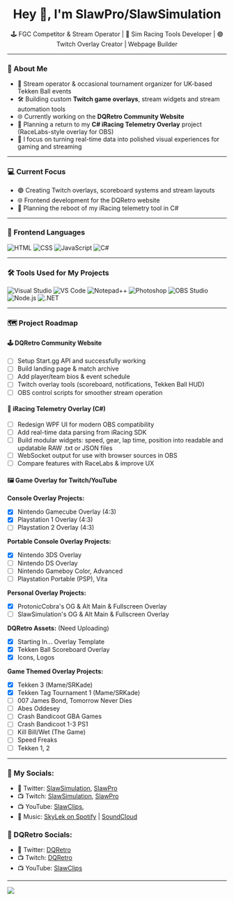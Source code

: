 <h1 align="center">Hey 👋, I'm SlawPro/SlawSimulation</h1>
<p align="center">
  🕹️ FGC Competitor & Stream Operator | 🏁 Sim Racing Tools Developer | 🟣 Twitch Overlay Creator | Webpage Builder
</p>

---

### 🧠 About Me

- 👾 Stream operator & occasional tournament organizer for UK-based Tekken Ball events
- 🛠️ Building custom **Twitch game overlays**, stream widgets and stream automation tools
- 🌐 Currently working on the **DQRetro Community Website**
- 🏁 Planning a return to my **C# iRacing Telemetry Overlay** project (RaceLabs-style overlay for OBS)
- 🎯 I focus on turning real-time data into polished visual experiences for gaming and streaming

---

### 💻 Current Focus

- 🟣 Creating Twitch overlays, scoreboard systems and stream layouts
- 🌐 Frontend development for the DQRetro website
- 🏁 Planning the reboot of my iRacing telemetry tool in C#

---

### 🎨 Frontend Languages

![HTML](https://img.shields.io/badge/HTML5-E34F26?style=flat&logo=html5&logoColor=white)
![CSS](https://img.shields.io/badge/CSS3-1572B6?style=flat&logo=css3&logoColor=white)
![JavaScript](https://img.shields.io/badge/JavaScript-F7DF1E?style=flat&logo=javascript&logoColor=black)
![C#](https://img.shields.io/badge/C%23-239120?style=flat&logo=c-sharp&logoColor=white)

---

### 🛠️ Tools Used for My Projects

![Visual Studio](https://img.shields.io/badge/Visual%20Studio-5C2D91?style=flat&logo=visualstudio&logoColor=white)
![VS Code](https://img.shields.io/badge/VS%20Code-007ACC?style=flat&logo=visualstudiocode&logoColor=white)
![Notepad++](https://img.shields.io/badge/Notepad++-90E59A?style=flat&logo=notepadplusplus&logoColor=black)
![Photoshop](https://img.shields.io/badge/Adobe%20Photoshop-31A8FF?style=flat&logo=adobephotoshop&logoColor=white)
![OBS Studio](https://img.shields.io/badge/OBS%20Studio-302E31?style=flat&logo=obsstudio&logoColor=white)
![Node.js](https://img.shields.io/badge/Node.js-339933?style=flat&logo=nodedotjs&logoColor=white)
![.NET](https://img.shields.io/badge/.NET-512BD4?style=flat&logo=dotnet&logoColor=white)

---

### 🗺️ Project Roadmap

#### 🕹️ **DQRetro Community Website**
  - [ ] Setup Start.gg API and successfully working
  - [ ] Build landing page & match archive
  - [ ] Add player/team bios & event schedule
  - [ ] Twitch overlay tools (scoreboard, notifications, Tekken Ball HUD)
  - [ ] OBS control scripts for smoother stream operation
#### 🏁 **iRacing Telemetry Overlay (C#)**
  - [ ] Redesign WPF UI for modern OBS compatibility
  - [ ] Add real-time data parsing from iRacing SDK
  - [ ] Build modular widgets: speed, gear, lap time, position into readable and updatable RAW .txt or JSON files
  - [ ] WebSocket output for use with browser sources in OBS
  - [ ] Compare features with RaceLabs & improve UX
#### 🖼️ **Game Overlay for Twitch/YouTube**
  **Console Overlay Projects:**
  - [x] Nintendo Gamecube Overlay (4:3)
  - [x] Playstation 1 Overlay (4:3)
  - [ ] Playstation 2 Overlay (4:3)

  **Portable Console Overlay Projects:**
  - [x] Nintendo 3DS Overlay
  - [ ] Nintendo DS Overlay
  - [ ] Nintendo Gameboy Color, Advanced
  - [ ] Playstation Portable (PSP), Vita

  **Personal Overlay Projects:**
  - [x] ProtonicCobra's OG & Alt Main & Fullscreen Overlay
  - [ ] SlawSimulation's OG & Alt Main & Fullscreen Overlay

  **DQRetro Assets:** (Need Uploading)
  - [x] Starting In... Overlay Template 
  - [x] Tekken Ball Scoreboard Overlay 
  - [x] Icons, Logos 

  **Game Themed Overlay Projects:**
  - [x] Tekken 3 (Mame/SRKade)
  - [x] Tekken Tag Tournament 1 (Mame/SRKade)
  - [ ] 007 James Bond, Tomorrow Never Dies
  - [ ] Abes Oddesey
  - [ ] Crash Bandicoot GBA Games
  - [ ] Crash Bandicoot 1-3 PS1
  - [ ] Kill Bill/Wet (The Game)
  - [ ] Speed Freaks
  - [ ] Tekken 1, 2

---

### 📣 My Socials:

- 🔗 Twitter: [SlawSimulation](https://twitter.com/SlawSimulation), [SlawPro](https://twitter.com/SlawPro)
- 📺 Twitch: [SlawSimulation](https://www.twitch.tv/SlawSimulation), [SlawPro](https://www.twitch.tv/SlawPro)
- 📺 YouTube: [SlawClips](https://www.youtube.com/@SlawClips),
- 🎵 Music: [SkyLek on Spotify](https://open.spotify.com/artist/3ehWHKoqTx95J3JypIoY3X?si=ZN5SZCwgS-GpLy36H3JaFA) | [SoundCloud](https://soundcloud.com/slawpro)

### 📣 DQRetro Socials:
- 🔗 Twitter: [DQRetro](https://twitter.com/DQRetro)
- 📺 Twitch: [DQRetro](https://www.twitch.tv/DQRetro)
- 📺 YouTube: [SlawClips](https://www.youtube.com/@DQRetro)

---

<img src="https://github-readme-stats.vercel.app/api/top-langs/?username=SlawSimulation&layout=compact&theme=tokyonight" />

